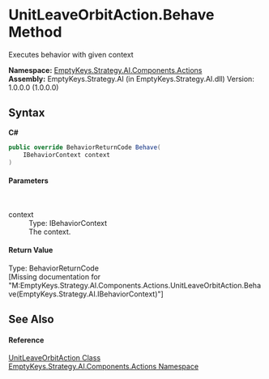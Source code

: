 # UnitLeaveOrbitAction.Behave Method 
 

Executes behavior with given context

**Namespace:**&nbsp;<a href="N_EmptyKeys_Strategy_AI_Components_Actions">EmptyKeys.Strategy.AI.Components.Actions</a><br />**Assembly:**&nbsp;EmptyKeys.Strategy.AI (in EmptyKeys.Strategy.AI.dll) Version: 1.0.0.0 (1.0.0.0)

## Syntax

**C#**<br />
``` C#
public override BehaviorReturnCode Behave(
	IBehaviorContext context
)
```


#### Parameters
&nbsp;<dl><dt>context</dt><dd>Type: IBehaviorContext<br />The context.</dd></dl>

#### Return Value
Type: BehaviorReturnCode<br />\[Missing <returns> documentation for "M:EmptyKeys.Strategy.AI.Components.Actions.UnitLeaveOrbitAction.Behave(EmptyKeys.Strategy.AI.IBehaviorContext)"\]

## See Also


#### Reference
<a href="T_EmptyKeys_Strategy_AI_Components_Actions_UnitLeaveOrbitAction">UnitLeaveOrbitAction Class</a><br /><a href="N_EmptyKeys_Strategy_AI_Components_Actions">EmptyKeys.Strategy.AI.Components.Actions Namespace</a><br />